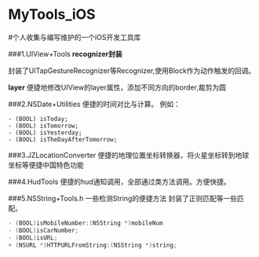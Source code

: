 MyTools_iOS
===========
#个人收集与编写维护的一个iOS开发工具库

###1.UIView+Tools 
**recognizer封装**

封装了UITapGestureRecognizer等Recognizer,使用Block作为动作触发的回调。

**layer**
便捷地修改UIView的layer属性，添加不同方向的border,裁剪为圆


###2.NSDate+Utilities
便捷的时间对比与计算。
例如：

~~~obj-c
- (BOOL) isToday;
- (BOOL) isTomorrow;
- (BOOL) isYesterday;
- (BOOL) isTheDayAfterTomorrow;
~~~


###3.JZLocationConverter
便捷的地理位置坐标转换器，将火星坐标转到地球坐标等便捷中国特色功能


###4.HudTools
便捷的hud通知调用，全部通过类方法调用。方便快捷。


###5.NSString+Tools.h
一些检测String的便捷方法 封装了正则匹配等一些匹配。

~~~objective-c
- (BOOL)isMobileNumber:(NSString *)mobileNum
- (BOOL)isCarNumber;
- (BOOL)isURL;
+ (NSURL *)HTTPURLFromString:(NSString *)string;
~~~